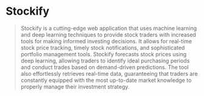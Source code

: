 # Stockify

>Stockify is a cutting-edge web application that uses machine learning and deep learning techniques to provide stock traders with increased tools for making informed investing decisions. It allows for real-time stock price tracking, timely stock notifications, and sophisticated portfolio management tools. Stockify forecasts stock prices using deep learning, allowing traders to identify ideal purchasing periods and conduct trades based on demand-driven predictions. The tool also effortlessly retrieves real-time data, guaranteeing that traders are constantly equipped with the most up-to-date market knowledge to properly manage their investment strategy.
